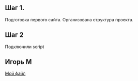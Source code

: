 ## Шаг 1.
Подготовка первого сайта. Организована структура проекта.

## Шаг 2
Подключили script 

## Игорь М

[Мой файл](commands_im.md)





